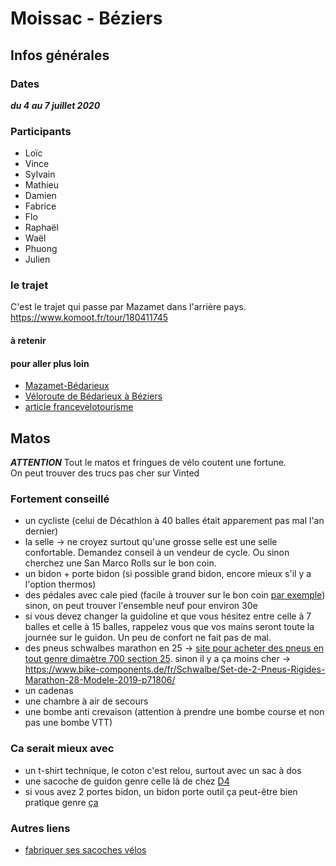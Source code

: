 # Moissac - Béziers

## Infos générales
### Dates
***du 4 au 7 juillet 2020***

### Participants
- Loïc
- Vince
- Sylvain
- Mathieu
- Damien
- Fabrice
- Flo
- Raphaël
- Waël
- Phuong
- Julien

### le trajet
C'est le trajet qui passe par Mazamet dans l'arrière pays.  
https://www.komoot.fr/tour/180411745

#### à retenir

#### pour aller plus loin
- [Mazamet-Bédarieux](https://www.af3v.org/les-voies-vertes/voies/95-spip_tag)
- [Véloroute de Bédarieux à Béziers](https://www.af3v.org/les-voies-vertes/voies/36-spip_tag/)
- [article francevelotourisme](https://www.francevelotourisme.com/itineraire/passapais)

## Matos
***ATTENTION*** Tout le matos et fringues de vélo coutent une fortune.  
On peut trouver des trucs pas cher sur Vinted

### Fortement conseillé
- un cycliste (celui de Décathlon à 40 balles était apparement pas mal l'an dernier)
- la selle -> ne croyez surtout qu'une grosse selle est une selle confortable. Demandez conseil à un vendeur de cycle. Ou sinon cherchez une San Marco Rolls sur le bon coin.
- un bidon + porte bidon (si possible grand bidon, encore mieux s'il y a l'option thermos)
- des pédales avec cale pied (facile à trouver sur le bon coin [par exemple](https://www.leboncoin.fr/velos/1777031592.htm/)) sinon, on peut trouver l'ensemble neuf pour environ 30e
- si vous devez changer la guidoline et que vous hésitez entre celle à 7 balles et celle à 15 balles, rappelez vous que vos mains seront toute la journée sur le guidon. Un peu de confort ne fait pas de mal.
- des pneus schwalbes marathon en 25 -> [site pour acheter des pneus en tout genre dimaètre 700 section 25](https://www.cycletyres.fr/). sinon il y a ça moins cher -> https://www.bike-components.de/fr/Schwalbe/Set-de-2-Pneus-Rigides-Marathon-28-Modele-2019-p71806/
- un cadenas
- une chambre à air de secours
- une bombe anti crevaison (attention à prendre une bombe course et non pas une bombe VTT)

### Ca serait mieux avec
- un t-shirt technique, le coton c'est relou, surtout avec un sac à dos
- une sacoche de guidon genre celle là de chez [D4](https://www.decathlon.fr/p/sacoche-guidon-velo-300-2-5l/_/R-p-120009)
- si vous avez 2 portes bidon, un bidon porte outil ça peut-être bien pratique genre [ça](https://www.decathlon.fr/p/bidon-porte-outils-velo-750ml/_/R-p-100539)

### Autres liens
- [fabriquer ses sacoches vélos](https://alpkit.com/blogs/deeds/diy-saddlebag)
